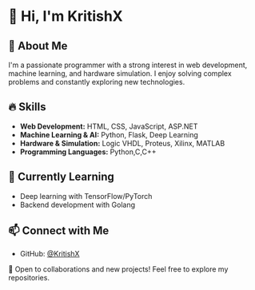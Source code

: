 # 👋 Hi, I'm KritishX  

## 🚀 About Me  
I'm a passionate programmer with a strong interest in web development, machine learning, and hardware simulation. I enjoy solving complex problems and constantly exploring new technologies.  

## 🔥 Skills  
- **Web Development:** HTML, CSS, JavaScript, ASP.NET  
- **Machine Learning & AI:** Python, Flask, Deep Learning  
- **Hardware & Simulation:** Logic VHDL, Proteus, Xilinx, MATLAB  
- **Programming Languages:** Python,C,C++  

## 🌱 Currently Learning  
- Deep learning with TensorFlow/PyTorch  
- Backend development with Golang  

## 📫 Connect with Me  
- GitHub: [@KritishX](https://github.com/KritishX)  

🚀 Open to collaborations and new projects! Feel free to explore my repositories.

